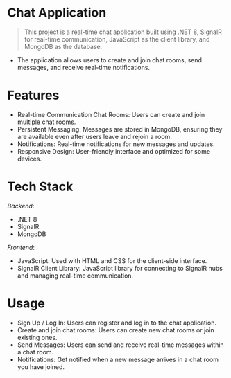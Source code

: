 # Chat Application
> This project is a real-time chat application built using .NET 8, SignalR for real-time communication, JavaScript as the client library, and MongoDB as the database.
- The application allows users to create and join chat rooms, send messages, and receive real-time notifications.

# Features
- Real-time Communication Chat Rooms: Users can create and join multiple chat rooms.
- Persistent Messaging: Messages are stored in MongoDB, ensuring they are available even after users leave and rejoin a room. 
- Notifications: Real-time notifications for new messages and updates. 
- Responsive Design: User-friendly interface and optimized for some devices.

# Tech Stack
*Backend*: 
- .NET 8 
- SignalR 
- MongoDB

*Frontend*: 
- JavaScript: Used with HTML and CSS for the client-side interface. 
- SignalR Client Library: JavaScript library for connecting to SignalR hubs and managing real-time communication.

# Usage
- Sign Up / Log In: Users can register and log in to the chat application. 
- Create and join chat rooms: Users can create new chat rooms or join existing ones.
- Send Messages: Users can send and receive real-time messages within a chat room.
- Notifications: Get notified when a new message arrives in a chat room you have joined.
